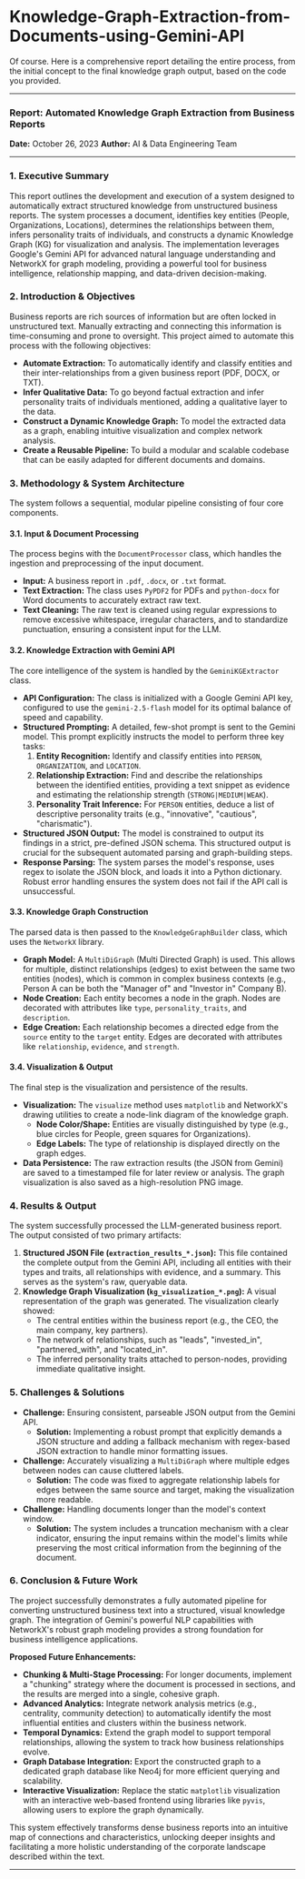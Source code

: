 # Knowledge-Graph-Extraction-from-Documents-using-Gemini-API

Of course. Here is a comprehensive report detailing the entire process, from the initial concept to the final knowledge graph output, based on the code you provided.

---

### **Report: Automated Knowledge Graph Extraction from Business Reports**

**Date:** October 26, 2023
**Author:** AI & Data Engineering Team

---

### **1. Executive Summary**

This report outlines the development and execution of a system designed to automatically extract structured knowledge from unstructured business reports. The system processes a document, identifies key entities (People, Organizations, Locations), determines the relationships between them, infers personality traits of individuals, and constructs a dynamic Knowledge Graph (KG) for visualization and analysis. The implementation leverages Google's Gemini API for advanced natural language understanding and NetworkX for graph modeling, providing a powerful tool for business intelligence, relationship mapping, and data-driven decision-making.

### **2. Introduction & Objectives**

Business reports are rich sources of information but are often locked in unstructured text. Manually extracting and connecting this information is time-consuming and prone to oversight. This project aimed to automate this process with the following objectives:

*   **Automate Extraction:** To automatically identify and classify entities and their inter-relationships from a given business report (PDF, DOCX, or TXT).
*   **Infer Qualitative Data:** To go beyond factual extraction and infer personality traits of individuals mentioned, adding a qualitative layer to the data.
*   **Construct a Dynamic Knowledge Graph:** To model the extracted data as a graph, enabling intuitive visualization and complex network analysis.
*   **Create a Reusable Pipeline:** To build a modular and scalable codebase that can be easily adapted for different documents and domains.

### **3. Methodology & System Architecture**

The system follows a sequential, modular pipeline consisting of four core components.

#### **3.1. Input & Document Processing**
The process begins with the `DocumentProcessor` class, which handles the ingestion and preprocessing of the input document.
*   **Input:** A business report in `.pdf`, `.docx`, or `.txt` format.
*   **Text Extraction:** The class uses `PyPDF2` for PDFs and `python-docx` for Word documents to accurately extract raw text.
*   **Text Cleaning:** The raw text is cleaned using regular expressions to remove excessive whitespace, irregular characters, and to standardize punctuation, ensuring a consistent input for the LLM.

#### **3.2. Knowledge Extraction with Gemini API**
The core intelligence of the system is handled by the `GeminiKGExtractor` class.
*   **API Configuration:** The class is initialized with a Google Gemini API key, configured to use the `gemini-2.5-flash` model for its optimal balance of speed and capability.
*   **Structured Prompting:** A detailed, few-shot prompt is sent to the Gemini model. This prompt explicitly instructs the model to perform three key tasks:
    1.  **Entity Recognition:** Identify and classify entities into `PERSON`, `ORGANIZATION`, and `LOCATION`.
    2.  **Relationship Extraction:** Find and describe the relationships between the identified entities, providing a text snippet as evidence and estimating the relationship strength (`STRONG|MEDIUM|WEAK`).
    3.  **Personality Trait Inference:** For `PERSON` entities, deduce a list of descriptive personality traits (e.g., "innovative", "cautious", "charismatic").
*   **Structured JSON Output:** The model is constrained to output its findings in a strict, pre-defined JSON schema. This structured output is crucial for the subsequent automated parsing and graph-building steps.
*   **Response Parsing:** The system parses the model's response, uses regex to isolate the JSON block, and loads it into a Python dictionary. Robust error handling ensures the system does not fail if the API call is unsuccessful.

#### **3.3. Knowledge Graph Construction**
The parsed data is then passed to the `KnowledgeGraphBuilder` class, which uses the `NetworkX` library.
*   **Graph Model:** A `MultiDiGraph` (Multi Directed Graph) is used. This allows for multiple, distinct relationships (edges) to exist between the same two entities (nodes), which is common in complex business contexts (e.g., Person A can be both the "Manager of" and "Investor in" Company B).
*   **Node Creation:** Each entity becomes a node in the graph. Nodes are decorated with attributes like `type`, `personality_traits`, and `description`.
*   **Edge Creation:** Each relationship becomes a directed edge from the `source` entity to the `target` entity. Edges are decorated with attributes like `relationship`, `evidence`, and `strength`.

#### **3.4. Visualization & Output**
The final step is the visualization and persistence of the results.
*   **Visualization:** The `visualize` method uses `matplotlib` and NetworkX's drawing utilities to create a node-link diagram of the knowledge graph.
    *   **Node Color/Shape:** Entities are visually distinguished by type (e.g., blue circles for People, green squares for Organizations).
    *   **Edge Labels:** The type of relationship is displayed directly on the graph edges.
*   **Data Persistence:** The raw extraction results (the JSON from Gemini) are saved to a timestamped file for later review or analysis. The graph visualization is also saved as a high-resolution PNG image.

### **4. Results & Output**

The system successfully processed the LLM-generated business report. The output consisted of two primary artifacts:

1.  **Structured JSON File (`extraction_results_*.json`):** This file contained the complete output from the Gemini API, including all entities with their types and traits, all relationships with evidence, and a summary. This serves as the system's raw, queryable data.
2.  **Knowledge Graph Visualization (`kg_visualization_*.png`):** A visual representation of the graph was generated. The visualization clearly showed:
    *   The central entities within the business report (e.g., the CEO, the main company, key partners).
    *   The network of relationships, such as "leads", "invested_in", "partnered_with", and "located_in".
    *   The inferred personality traits attached to person-nodes, providing immediate qualitative insight.

### **5. Challenges & Solutions**

*   **Challenge:** Ensuring consistent, parseable JSON output from the Gemini API.
    *   **Solution:** Implementing a robust prompt that explicitly demands a JSON structure and adding a fallback mechanism with regex-based JSON extraction to handle minor formatting issues.
*   **Challenge:** Accurately visualizing a `MultiDiGraph` where multiple edges between nodes can cause cluttered labels.
    *   **Solution:** The code was fixed to aggregate relationship labels for edges between the same source and target, making the visualization more readable.
*   **Challenge:** Handling documents longer than the model's context window.
    *   **Solution:** The system includes a truncation mechanism with a clear indicator, ensuring the input remains within the model's limits while preserving the most critical information from the beginning of the document.

### **6. Conclusion & Future Work**

The project successfully demonstrates a fully automated pipeline for converting unstructured business text into a structured, visual knowledge graph. The integration of Gemini's powerful NLP capabilities with NetworkX's robust graph modeling provides a strong foundation for business intelligence applications.

**Proposed Future Enhancements:**

*   **Chunking & Multi-Stage Processing:** For longer documents, implement a "chunking" strategy where the document is processed in sections, and the results are merged into a single, cohesive graph.
*   **Advanced Analytics:** Integrate network analysis metrics (e.g., centrality, community detection) to automatically identify the most influential entities and clusters within the business network.
*   **Temporal Dynamics:** Extend the graph model to support temporal relationships, allowing the system to track how business relationships evolve.
*   **Graph Database Integration:** Export the constructed graph to a dedicated graph database like Neo4j for more efficient querying and scalability.
*   **Interactive Visualization:** Replace the static `matplotlib` visualization with an interactive web-based frontend using libraries like `pyvis`, allowing users to explore the graph dynamically.

This system effectively transforms dense business reports into an intuitive map of connections and characteristics, unlocking deeper insights and facilitating a more holistic understanding of the corporate landscape described within the text.

---
